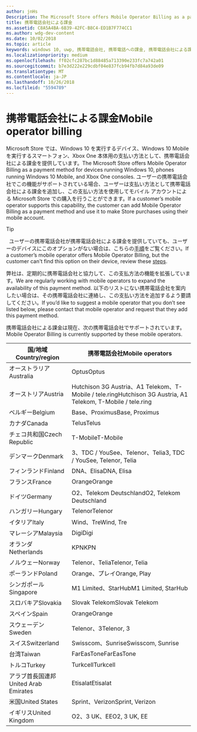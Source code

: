 ```yaml
---
author: jnHs
Description: The Microsoft Store offers Mobile Operator Billing as a payment method for mobile operators who support this capability.
title: 携帯電話会社による課金
ms.assetid: C8A5A4BA-6B39-42FC-B8C4-ED1B7F774CC1
ms.author: wdg-dev-content
ms.date: 10/02/2018
ms.topic: article
keywords: windows 10, uwp, 携帯電話会社, 携帯電話への課金, 携帯電話会社による課金
ms.localizationpriority: medium
ms.openlocfilehash: ff02cfc287bc1d88485a713390e233fc7a742a01
ms.sourcegitcommit: b7e3d222e229cdbf04e837fcb94fb7d84a93de09
ms.translationtype: MT
ms.contentlocale: ja-JP
ms.lasthandoff: 10/26/2018
ms.locfileid: "5594789"
---
```

# <a name="mobile-operator-billing"></a><span data-ttu-id="7d245-103">携帯電話会社による課金</span><span class="sxs-lookup"><span data-stu-id="7d245-103">Mobile operator billing</span></span>


<span data-ttu-id="7d245-104">Microsoft Store では、Windows 10 を実行するデバイス、Windows 10 Mobile を実行するスマートフォン、Xbox One 本体用の支払い方法として、携帯電話会社による課金を提供しています。</span><span class="sxs-lookup"><span data-stu-id="7d245-104">The Microsoft Store offers Mobile Operator Billing as a payment method for devices running Windows 10, phones running Windows 10 Mobile, and Xbox One consoles.</span></span> <span data-ttu-id="7d245-105">ユーザーの携帯電話会社でこの機能がサポートされている場合、ユーザーは支払い方法として携帯電話会社による課金を追加し、この支払い方法を使用してモバイル アカウントによる Microsoft Store での購入を行うことができます。</span><span class="sxs-lookup"><span data-stu-id="7d245-105">If a customer’s mobile operator supports this capability, the customer can add Mobile Operator Billing as a payment method and use it to make Store purchases using their mobile account.</span></span>

> [!TIP]
>  <span data-ttu-id="7d245-106">ユーザーの携帯電話会社が携帯電話会社による課金を提供していても、ユーザーのデバイスにこのオプションがない場合は、こちらの[手順](http://go.microsoft.com/fwlink/p/?LinkId=523993)をご覧ください。</span><span class="sxs-lookup"><span data-stu-id="7d245-106">If a customer’s mobile operator offers Mobile Operator Billing, but the customer can't find this option on their device, review these [steps](http://go.microsoft.com/fwlink/p/?LinkId=523993).</span></span>

<span data-ttu-id="7d245-107">弊社は、定期的に携帯電話会社と協力して、この支払方法の機能を拡張しています。</span><span class="sxs-lookup"><span data-stu-id="7d245-107">We are regularly working with mobile operators to expand the availability of this payment method.</span></span> <span data-ttu-id="7d245-108">以下のリストにない携帯電話会社を案内したい場合は、その携帯電話会社に連絡し、この支払い方法を追加するよう要請してください。</span><span class="sxs-lookup"><span data-stu-id="7d245-108">If you’d like to suggest a mobile operator that you don’t see listed below, please contact that mobile operator and request that they add this payment method.</span></span>

<span data-ttu-id="7d245-109">携帯電話会社による課金は現在、次の携帯電話会社でサポートされています。</span><span class="sxs-lookup"><span data-stu-id="7d245-109">Mobile Operator Billing is currently supported by these mobile operators.</span></span>

| <span data-ttu-id="7d245-110">国/地域</span><span class="sxs-lookup"><span data-stu-id="7d245-110">Country/region</span></span>  | <span data-ttu-id="7d245-111">携帯電話会社</span><span class="sxs-lookup"><span data-stu-id="7d245-111">Mobile operators</span></span>                 |
|-----------------|----------------------------------|
| <span data-ttu-id="7d245-112">オーストラリア</span><span class="sxs-lookup"><span data-stu-id="7d245-112">Australia</span></span>       | <span data-ttu-id="7d245-113">Optus</span><span class="sxs-lookup"><span data-stu-id="7d245-113">Optus</span></span>                            |
| <span data-ttu-id="7d245-114">オーストリア</span><span class="sxs-lookup"><span data-stu-id="7d245-114">Austria</span></span>         | <span data-ttu-id="7d245-115">Hutchison 3G Austria、A1 Telekom、T-Mobile / tele.ring</span><span class="sxs-lookup"><span data-stu-id="7d245-115">Hutchison 3G Austria, A1 Telekom, T-Mobile / tele.ring</span></span>  |
| <span data-ttu-id="7d245-116">ベルギー</span><span class="sxs-lookup"><span data-stu-id="7d245-116">Belgium</span></span>         | <span data-ttu-id="7d245-117">Base、Proximus</span><span class="sxs-lookup"><span data-stu-id="7d245-117">Base, Proximus</span></span>                   |
| <span data-ttu-id="7d245-118">カナダ</span><span class="sxs-lookup"><span data-stu-id="7d245-118">Canada</span></span>          | <span data-ttu-id="7d245-119">Telus</span><span class="sxs-lookup"><span data-stu-id="7d245-119">Telus</span></span>                            |
| <span data-ttu-id="7d245-120">チェコ共和国</span><span class="sxs-lookup"><span data-stu-id="7d245-120">Czech Republic</span></span>  | <span data-ttu-id="7d245-121">T-Mobile</span><span class="sxs-lookup"><span data-stu-id="7d245-121">T-Mobile</span></span>                         |
| <span data-ttu-id="7d245-122">デンマーク</span><span class="sxs-lookup"><span data-stu-id="7d245-122">Denmark</span></span>         | <span data-ttu-id="7d245-123">3、TDC / YouSee、Telenor、Telia</span><span class="sxs-lookup"><span data-stu-id="7d245-123">3, TDC / YouSee, Telenor, Telia</span></span>  |
| <span data-ttu-id="7d245-124">フィンランド</span><span class="sxs-lookup"><span data-stu-id="7d245-124">Finland</span></span>         | <span data-ttu-id="7d245-125">DNA、Elisa</span><span class="sxs-lookup"><span data-stu-id="7d245-125">DNA, Elisa</span></span>                       |
| <span data-ttu-id="7d245-126">フランス</span><span class="sxs-lookup"><span data-stu-id="7d245-126">France</span></span>          | <span data-ttu-id="7d245-127">Orange</span><span class="sxs-lookup"><span data-stu-id="7d245-127">Orange</span></span>                           |
| <span data-ttu-id="7d245-128">ドイツ</span><span class="sxs-lookup"><span data-stu-id="7d245-128">Germany</span></span>         | <span data-ttu-id="7d245-129">O2、Telekom Deutschland</span><span class="sxs-lookup"><span data-stu-id="7d245-129">O2, Telekom Deutschland</span></span>          |
| <span data-ttu-id="7d245-130">ハンガリー</span><span class="sxs-lookup"><span data-stu-id="7d245-130">Hungary</span></span>         | <span data-ttu-id="7d245-131">Telenor</span><span class="sxs-lookup"><span data-stu-id="7d245-131">Telenor</span></span>                          |
| <span data-ttu-id="7d245-132">イタリア</span><span class="sxs-lookup"><span data-stu-id="7d245-132">Italy</span></span>           | <span data-ttu-id="7d245-133">Wind、Tre</span><span class="sxs-lookup"><span data-stu-id="7d245-133">Wind, Tre</span></span>                        |
| <span data-ttu-id="7d245-134">マレーシア</span><span class="sxs-lookup"><span data-stu-id="7d245-134">Malaysia</span></span>        | <span data-ttu-id="7d245-135">Digi</span><span class="sxs-lookup"><span data-stu-id="7d245-135">Digi</span></span>                             |
| <span data-ttu-id="7d245-136">オランダ</span><span class="sxs-lookup"><span data-stu-id="7d245-136">Netherlands</span></span>     | <span data-ttu-id="7d245-137">KPN</span><span class="sxs-lookup"><span data-stu-id="7d245-137">KPN</span></span>                              |
| <span data-ttu-id="7d245-138">ノルウェー</span><span class="sxs-lookup"><span data-stu-id="7d245-138">Norway</span></span>          | <span data-ttu-id="7d245-139">Telenor、Telia</span><span class="sxs-lookup"><span data-stu-id="7d245-139">Telenor, Telia</span></span>                   |
| <span data-ttu-id="7d245-140">ポーランド</span><span class="sxs-lookup"><span data-stu-id="7d245-140">Poland</span></span>          | <span data-ttu-id="7d245-141">Orange、プレイ</span><span class="sxs-lookup"><span data-stu-id="7d245-141">Orange, Play</span></span>                     |
| <span data-ttu-id="7d245-142">シンガポール</span><span class="sxs-lookup"><span data-stu-id="7d245-142">Singapore</span></span>       | <span data-ttu-id="7d245-143">M1 Limited、StarHub</span><span class="sxs-lookup"><span data-stu-id="7d245-143">M1 Limited, StarHub</span></span>              |
| <span data-ttu-id="7d245-144">スロバキア</span><span class="sxs-lookup"><span data-stu-id="7d245-144">Slovakia</span></span>        | <span data-ttu-id="7d245-145">Slovak Telekom</span><span class="sxs-lookup"><span data-stu-id="7d245-145">Slovak Telekom</span></span>                   |
| <span data-ttu-id="7d245-146">スペイン</span><span class="sxs-lookup"><span data-stu-id="7d245-146">Spain</span></span>           | <span data-ttu-id="7d245-147">Orange</span><span class="sxs-lookup"><span data-stu-id="7d245-147">Orange</span></span>                           |
| <span data-ttu-id="7d245-148">スウェーデン</span><span class="sxs-lookup"><span data-stu-id="7d245-148">Sweden</span></span>          | <span data-ttu-id="7d245-149">Telenor、3</span><span class="sxs-lookup"><span data-stu-id="7d245-149">Telenor, 3</span></span>                       |
| <span data-ttu-id="7d245-150">スイス</span><span class="sxs-lookup"><span data-stu-id="7d245-150">Switzerland</span></span>     | <span data-ttu-id="7d245-151">Swisscom、Sunrise</span><span class="sxs-lookup"><span data-stu-id="7d245-151">Swisscom, Sunrise</span></span>                |
| <span data-ttu-id="7d245-152">台湾</span><span class="sxs-lookup"><span data-stu-id="7d245-152">Taiwan</span></span>          | <span data-ttu-id="7d245-153">FarEasTone</span><span class="sxs-lookup"><span data-stu-id="7d245-153">FarEasTone</span></span>                       |
| <span data-ttu-id="7d245-154">トルコ</span><span class="sxs-lookup"><span data-stu-id="7d245-154">Turkey</span></span>          | <span data-ttu-id="7d245-155">Turkcell</span><span class="sxs-lookup"><span data-stu-id="7d245-155">Turkcell</span></span>                         |
| <span data-ttu-id="7d245-156">アラブ首長国連邦</span><span class="sxs-lookup"><span data-stu-id="7d245-156">United Arab Emirates</span></span> | <span data-ttu-id="7d245-157">Etisalat</span><span class="sxs-lookup"><span data-stu-id="7d245-157">Etisalat</span></span>                    |
| <span data-ttu-id="7d245-158">米国</span><span class="sxs-lookup"><span data-stu-id="7d245-158">United States</span></span>   | <span data-ttu-id="7d245-159">Sprint、Verizon</span><span class="sxs-lookup"><span data-stu-id="7d245-159">Sprint, Verizon</span></span>                  |
| <span data-ttu-id="7d245-160">イギリス</span><span class="sxs-lookup"><span data-stu-id="7d245-160">United Kingdom</span></span>  | <span data-ttu-id="7d245-161">O2、3 UK、EE</span><span class="sxs-lookup"><span data-stu-id="7d245-161">O2, 3 UK, EE</span></span>                     |

 



 


 

 




